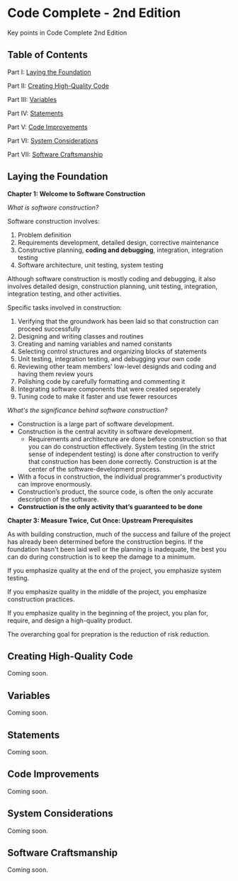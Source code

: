 # Code Complete - 2nd Edition
Key points in Code Complete 2nd Edition

## Table of Contents
Part I: [Laying the Foundation](#laying-the-foundation)

Part II: [Creating High-Quality Code](#creating-high-quality-code)

Part III: [Variables](#variables)

Part IV: [Statements](#statements)

Part V: [Code Improvements](#code-improvements)

Part VI: [System Considerations](#system-considerations)

Part VII: [Software Craftsmanship](#software-craftsmanship)


## Laying the Foundation

__Chapter 1: Welcome to Software Construction__

_What is software construction?_

Software construction involves: 

1. Problem definition
2. Requirements development, detailed design, corrective maintenance
3. Constructive planning, **coding and debugging**, integration, integration testing
4. Software architecture, unit testing, system testing

Although software construction is mostly coding and debugging, it also involves detailed design, construction planning, unit testing, integration, integration testing, and other activities.

Specific tasks involved in construction: 

1. Verifying that the groundwork has been laid so that construction can proceed
successfully
2. Designing and writing classes and routines
3. Creating and naming variables and named constants
4. Selecting control structures and organizing blocks of statements
5. Unit testing, integration testing, and debugging your own code
6. Reviewing other team members' low-level designds and coding and having them review yours
7. Polishing code by carefully formatting and commenting it
8. Integrating software components that were created seperately
9. Tuning code to make it faster and use fewer resources

_What's the significance behind software construction?_

* Construction is a large part of software development.
* Construction is the central acvitity in software development. 
  * Requirements and architecture are done before construction so that you can do construction effectively. System testing (in the strict sense of independent testing) is done after construction to verify that construction has been done correctly. Construction is at the center of the software-development process.
* With a focus in construction, the individual programmer's productivity can improve enormously. 
* Construction’s product, the source code, is often the only accurate description of the software.
* __Construction is the only activity that’s guaranteed to be done__

__Chapter 3: Measure Twice, Cut Once: Upstream Prerequisites__

As with building construction, much of the success and failure of the project has already been determined before the construction begins. If the foundation hasn't been laid well or the planning is inadequate, the best you can do during construction is to keep the damage to a minimum.

If you emphasize quality at the end of the project, you emphasize system testing.

If you emphasize quality in the middle of the project, you emphasize construction practices.

If you emphasize quality in the beginning of the project, you plan for, require, and design a high-quality product.

The overarching goal for prepration is the reduction of risk reduction.



## Creating High-Quality Code
Coming soon.

## Variables
Coming soon.

## Statements
Coming soon.

## Code Improvements
Coming soon.

## System Considerations
Coming soon.

## Software Craftsmanship
Coming soon.